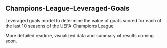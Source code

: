 ## Champions-League-Leveraged-Goals
Leveraged goals model to determine the value of goals scored for each of the last 10 seasons of the UEFA Champions League

More detailed readme, visualized data and summary of results coming soon.
